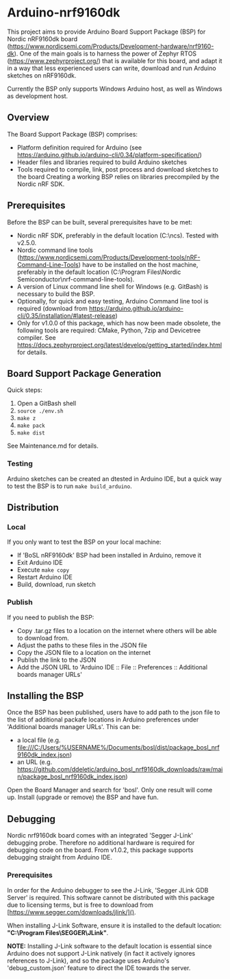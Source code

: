 # Arduino-nrf9160dk

This project aims to provide Arduino Board Support Package (BSP) for Nordic nRF9160dk board (https://www.nordicsemi.com/Products/Development-hardware/nrf9160-dk). One of the main goals is to harness the power of Zephyr RTOS (https://www.zephyrproject.org/) that is available for this board, and adapt it in a way that less experienced users can write, download and run Arduino sketches on nRF9160dk.

Currently the BSP only supports Windows Arduino host, as well as Windows as development host.


## Overview

The Board Support Package (BSP) comprises:
- Platform definition required for Arduino (see https://arduino.github.io/arduino-cli/0.34/platform-specification/)
- Header files and libraries required to build Arduino sketches
- Tools required to compile, link, post process and download sketches to the board
Creating a working BSP relies on libraries precompiled by the Nordic nRF SDK.


## Prerequisites

Before the BSP can be built, several prerequisites have to be met:
- Nordic nRF SDK, preferably in the default location (C:\ncs\). Tested with v2.5.0.
- Nordic command line tools (https://www.nordicsemi.com/Products/Development-tools/nRF-Command-Line-Tools) have to be installed on the host machine, preferably in the default location (C:\Program Files\Nordic Semiconductor\nrf-command-line-tools).
- A version of Linux command line shell for Windows (e.g. GitBash) is necessary to build the BSP.
- Optionally, for quick and easy testing, Arduino Command line tool is required (download from https://arduino.github.io/arduino-cli/0.35/installation/#latest-release)
- Only for v1.0.0  of this package, which has now been made obsolete, the following tools are required: CMake, Python, 7zip and Devicetree compiler. See https://docs.zephyrproject.org/latest/develop/getting_started/index.html for details.


## Board Support Package Generation

Quick steps:

1. Open a GitBash shell
2. `source ./env.sh`
3. `make z`
4. `make pack`
5. `make dist`

See Maintenance.md for details. 

### Testing

Arduino sketches can be created an dtested in Arduino IDE, but a quick way to test the BSP is to run `make build_arduino`.


## Distribution

### Local

If you only want to test the BSP on your local machine:

- If 'BoSL nRF9160dk' BSP had been installed in Arduino, remove it
- Exit Arduino IDE
- Execute `make copy`
- Restart Arduino IDE
- Build, download, run sketch
  
### Publish

If you need to publish the BSP: 

- Copy .tar.gz files to a location on the internet where others will be able to download from.
- Adjust the paths to these files in the JSON file
- Copy the JSON file to a location on the internet
- Publish the link to the JSON
- Add the JSON URL to 'Arduino IDE :: File :: Preferences :: Additional boards manager URLs'


## Installing the BSP

Once the BSP has been published, users have to add path to the json file to the list of additional packafe locations in Arduino preferences under 'Additional boards manager URLs'. This can be:

* a local file (e.g. [file:///C:/Users/%USERNAME%/Documents/bosl/dist/package_bosl_nrf9160dk_index.json]()) 
* an URL (e.g. https://github.com/ddeletic/arduino_bosl_nrf9160dk_downloads/raw/main/package_bosl_nrf9160dk_index.json)

Open the Board Manager and search for 'bosl'. Only one result will come up. Install (upgrade or remove) the BSP and have fun. 


## Debugging

Nordic nrf9160dk board comes with an integrated 'Segger J-Link' debugging probe. Therefore no additional hardware is required for debugging code on the board. From v1.0.2, this package supports debugging straight from Arduino IDE. 

### Prerequisites

In order for the Arduino debugger to see the J-Link, 'Segger JLink GDB Server' is required. This software cannot be distributed with this package due to licensing terms, but is free to download from [https://www.segger.com/downloads/jlink/]().

When installing J-Link Software, ensure it is installed to the default location: **"C:\Program Files\SEGGER\JLink"**.

**NOTE:** Installing J-Link software to the default location is essential since Arduino does not support J-Link natively (in fact it actively ignores references to J-Link), and so the package uses Arduino's 'debug_custom.json' feature to direct the IDE towards the server. 

